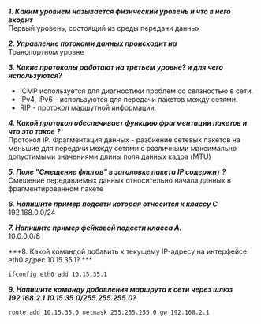 ***1. Каким уровнем называется физический уровень и что в него входит***  
Первый уровень, состоящий из среды передачи данных

***2. Управление потоками данных происходит на***  
Транспортном уровне

***3. Какие протоколы работают на третьем уровне? и для чего используются?***  
- ICMP используется для диагностики проблем со связностью в сети.
- IPv4, IPv6 - используются для передачи пакетов между сетями.
- RIP - протокол маршутной информации.

***4. Какой протокол обеспечивает функцию фрагментации пакетов и что это такое ?***  
Протокол IP. Фрагментация данных - разбиение сетевых пакетов на меньшие для передачи между сетями с различными максимально допустимыми значениями длины поля данных кадра (MTU)

***5. Поле "Смещение флагов" в заголовке пакета IP содержит ?***  
Смещение передаваемых данных относительно начала данных в фрагментированном пакете

***6. Напишите пример подсети которая относится к классу C***  
192.168.0.0/24

***7. Напишите пример фейковой подсети класса А.***  
10.0.0.0/8

***8. Какой командой добавить к текущему IP-адресу на интерфейсе eth0 адрес 10.15.35.1? ***
```bash
ifconfig eth0 add 10.15.35.1
```

***9. Напишите команду добавления маршрута к сети через шлюз 192.168.2.1 10.15.35.0/255.255.255.0?***
```bash
route add 10.15.35.0 netmask 255.255.255.0 gw 192.168.2.1
```
